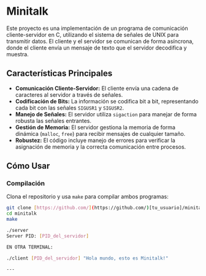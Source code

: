# Minitalk

Este proyecto es una implementación de un programa de comunicación cliente-servidor en C, utilizando el sistema de señales de UNIX para transmitir datos. El cliente y el servidor se comunican de forma asíncrona, donde el cliente envía un mensaje de texto que el servidor decodifica y muestra.

## Características Principales

-   **Comunicación Cliente-Servidor:** El cliente envía una cadena de caracteres al servidor a través de señales.
-   **Codificación de Bits:** La información se codifica bit a bit, representando cada bit con las señales `SIGUSR1` y `SIGUSR2`.
-   **Manejo de Señales:** El servidor utiliza `sigaction` para manejar de forma robusta las señales entrantes.
-   **Gestión de Memoria:** El servidor gestiona la memoria de forma dinámica (`malloc`, `free`) para recibir mensajes de cualquier tamaño.
-   **Robustez:** El código incluye manejo de errores para verificar la asignación de memoria y la correcta comunicación entre procesos.

## Cómo Usar

### Compilación

Clona el repositorio y usa `make` para compilar ambos programas:

```bash
git clone [https://github.com/](https://github.com/)[tu_usuario]/minitalk.git
cd minitalk
make

./server
Server PID: [PID_del_servidor]

EN OTRA TERMINAL:

./client [PID_del_servidor] "Hola mundo, esto es Minitalk!"

---
